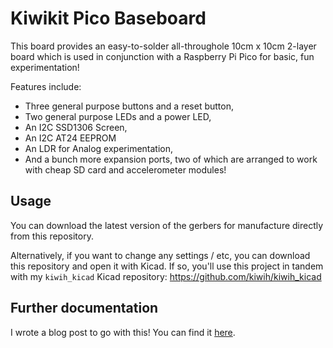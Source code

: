 # Kiwikit Pico Baseboard

This board provides an easy-to-solder all-throughole 10cm x 10cm 2-layer board which is used in conjunction with a Raspberry Pi Pico for basic, fun experimentation!

Features include:
* Three general purpose buttons and a reset button,
* Two general purpose LEDs and a power LED,
* An I2C SSD1306 Screen,
* An I2C AT24 EEPROM
* An LDR for Analog experimentation,
* And a bunch more expansion ports, two of which are arranged to work with cheap SD card and accelerometer modules!

## Usage

You can download the latest version of the gerbers for manufacture directly from this repository.

Alternatively, if you want to change any settings / etc, you can download this repository and open it with Kicad.
If so, you'll use this project in tandem with my `kiwih_kicad` Kicad repository: https://github.com/kiwih/kiwih_kicad

## Further documentation

I wrote a blog post to go with this! You can find it [here](https://01001000.xyz/2021-02-13-Raspberry-Pi-Pico-dev-board-Kiwikit/).
